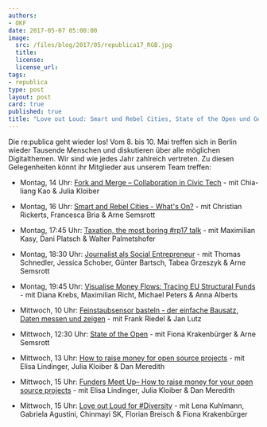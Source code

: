 ```yaml
---
authors:
- OKF
date: 2017-05-07 05:00:00
image:
  src: /files/blog/2017/05/republica17_RGB.jpg
  title: 
  license:
  license_url:
tags:
- republica
type: post
layout: post
card: true
published: true
title: "Love out Loud: Smart und Rebel Cities, State of the Open und Geld für Open Source"
---
```


Die re:publica geht wieder los! Vom 8. bis 10. Mai treffen sich in Berlin wieder Tausende Menschen und diskutieren über alle möglichen Digitalthemen. Wir sind wie jedes Jahr zahlreich vertreten. Zu diesen Gelegenheiten könnt ihr Mitglieder aus unserem Team treffen: 

- Montag, 14 Uhr: [Fork and Merge – Collaboration in Civic Tech](https://re-publica.com/17/session/fork-and-merge-collaboration-civic-tech) - mit  Chia-liang Kao & Julia Kloiber

- Montag, 16 Uhr: [Smart and Rebel Cities - What's On?](https://re-publica.com/17/session/smart-and-rebel-cities-whats) - mit Christian Rickerts, Francesca Bria & Arne Semsrott

- Montag, 17:45 Uhr: [Taxation, the most boring #rp17 talk](https://re-publica.com/17/session/taxation-most-boring-rp17-talk) - mit Maximilian Kasy, Dani Platsch & Walter Palmetshofer

- Montag, 18:30 Uhr: [Journalist als Social Entrepreneur](https://re-publica.com/17/session/journalist-social-entrepreneur) - mit Thomas Schnedler, Jessica Schober, Günter Bartsch, Tabea Grzeszyk & Arne Semsrott

- Montag, 19:45 Uhr: [Visualise Money Flows: Tracing EU Structural Funds](https://re-publica.com/17/session/visualise-money-flows-tracing-eu-structural-funds) - mit Diana Krebs, Maximilian Richt, Michael Peters & Anna Alberts

- Mittwoch, 10 Uhr: [Feinstaubsensor basteln - der einfache Bausatz, Daten messen und zeigen](https://re-publica.com/17/session/feinstaubsensor-basteln-einfache-bausatz-daten-messen-und-zeigen) - mit Frank Riedel & Jan Lutz

- Mittwoch, 12:30 Uhr: [State of the Open](https://re-publica.com/17/session/state-open) - mit Fiona Krakenbürger & Arne Semsrott

- Mittwoch, 13 Uhr: [How to raise money for open source projects](https://re-publica.com/17/session/how-raise-money-open-source-projects) - mit Elisa Lindinger, Julia Kloiber & Dan Meredith

- Mittwoch, 15 Uhr: [Funders Meet Up– How to raise money for your open source projects](https://re-publica.com/17/session/funders-meet-how-raise-money-your-open-source-projects) - mit Elisa Lindinger, Julia Kloiber & Dan Meredith

- Mittwoch, 15 Uhr: [Love out Loud for #Diversity](https://re-publica.com/17/session/love-out-loud-diversity) - mit Lena Kuhlmann, Gabriela Agustini, Chinmayi SK, Florian Breisch & Fiona Krakenbürger
